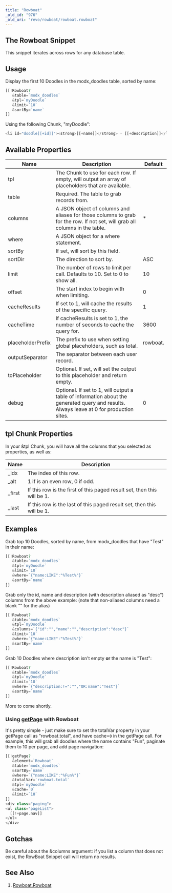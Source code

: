 ```yaml
---
title: "Rowboat"
_old_id: "976"
_old_uri: "revo/rowboat/rowboat.rowboat"
---
```


## The Rowboat Snippet

This snippet iterates across rows for any database table.

## Usage

Display the first 10 Doodles in the modx\_doodles table, sorted by name:

``` php
[[!Rowboat?
   &table=`modx_doodles`
   &tpl=`myDoodle`
   &limit=`10`
   &sortBy=`name`
]]
```

Using the following Chunk, "myDoodle":

``` php
<li id="doodle[[+id]]"><strong>[[+name]]</strong> - [[+description]]</li>
```

## Available Properties

| Name              | Description                                                                                                                              | Default  |
| ----------------- | ---------------------------------------------------------------------------------------------------------------------------------------- | -------- |
| tpl               | The Chunk to use for each row. If empty, will output an array of placeholders that are available.                                        |          |
| table             | Required. The table to grab records from.                                                                                                |          |
| columns           | A JSON object of columns and aliases for those columns to grab for the row. If not set, will grab all columns in the table.              | \*       |
| where             | A JSON object for a where statement.                                                                                                     |          |
| sortBy            | If set, will sort by this field.                                                                                                         |
| sortDir           | The direction to sort by.                                                                                                                | ASC      |
| limit             | The number of rows to limit per call. Defaults to 10. Set to 0 to show all.                                                              | 10       |
| offset            | The start index to begin with when limiting.                                                                                             | 0        |
| cacheResults      | If set to 1, will cache the results of the specific query.                                                                               | 1        |
| cacheTime         | If cacheResults is set to 1, the number of seconds to cache the query for.                                                               | 3600     |
| placeholderPrefix | The prefix to use when setting global placeholders, such as total.                                                                       | rowboat. |
| outputSeparator   | The separator between each user record.                                                                                                  |          |
| toPlaceholder     | Optional. If set, will set the output to this placeholder and return empty.                                                              |          |
| debug             | Optional. If set to 1, will output a table of information about the generated query and results. Always leave at 0 for production sites. | 0        |

## tpl Chunk Properties

In your &tpl Chunk, you will have all the columns that you selected as properties, as well as:

| Name    | Description                                                             |
| ------- | ----------------------------------------------------------------------- |
| \_idx   | The index of this row.                                                  |
| \_alt   | 1 if is an even row, 0 if odd.                                          |
| \_first | If this row is the first of this paged result set, then this will be 1. |
| \_last  | If this row is the last of this paged result set, then this will be 1.  |

## Examples

Grab top 10 Doodles, sorted by name, from modx\_doodles that have "Test" in their name:

``` php
[[!Rowboat?
   &table=`modx_doodles`
   &tpl=`myDoodle`
   &limit=`10`
   &where=`{"name:LIKE":"%Test%"}`
   &sortBy=`name`
]]
```

Grab only the id, name and description (with description aliased as "desc") columns from the above example: (note that non-aliased columns need a blank "" for the alias)

``` php
[[!Rowboat?
   &table=`modx_doodles`
   &tpl=`myDoodle`
   &columns=`{"id":"","name":"","description":"desc"}`
   &limit=`10`
   &where=`{"name:LIKE":"%Test%"}`
   &sortBy=`name`
]]
```

Grab 10 Doodles where description isn't empty **or** the name is "Test":

``` php
[[!Rowboat?
   &table=`modx_doodles`
   &tpl=`myDoodle`
   &limit=`10`
   &where=`{"description:!=":"","OR:name":"Test"}`
   &sortBy=`name`
]]
```

More to come shortly.

### Using [getPage](extras/getpage "getPage") with Rowboat

It's pretty simple - just make sure to set the totalVar property in your getPage call as "rowboat.total", and have cache=`0` in the getPage call. For example, this will grab all doodles where the name contains "Fun", paginate them to 10 per page, and add page navigation:

``` php
[[!getPage?
   &element=`Rowboat`
   &table=`modx_doodles`
   &sortBy=`name`
   &where=`{"name:LIKE":"%Fun%"}`
   &totalVar=`rowboat.total`
   &tpl=`myDoodle`
   &cache=`0`
   &limit=`10`
]]
<div class="paging">
<ul class="pageList">
  [[!+page.nav]]
</ul>
</div>
```

## Gotchas

Be careful about the &columns argument: if you list a column that does not exist, the RowBoat Snippet call will return no results.

## See Also

1. [Rowboat.Rowboat](extras/rowboat/rowboat)
